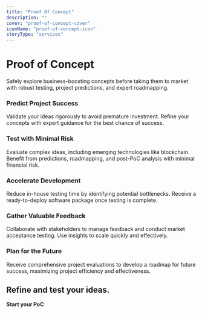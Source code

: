 ```yaml
---
title: "Proof Of Concept"
description: ""
cover: "proof-of-concept-cover"
iconName: "proof-of-concept-icon"
storyType: "services"
---
```


# Proof of Concept

Safely explore business-boosting concepts before taking them to market with robust testing, project predictions, and expert roadmapping.

### Predict Project Success

Validate your ideas rigorously to avoid premature investment. Refine your concepts with expert guidance for the best chance of success.

### Test with Minimal Risk

Evaluate complex ideas, including emerging technologies like blockchain. Benefit from predictions, roadmapping, and post-PoC analysis with minimal financial risk.

### Accelerate Development

Reduce in-house testing time by identifying potential bottlenecks. Receive a ready-to-deploy software package once testing is complete.

### Gather Valuable Feedback

Collaborate with stakeholders to manage feedback and conduct market acceptance testing. Use insights to scale quickly and effectively.

### Plan for the Future

Receive comprehensive project evaluations to develop a roadmap for future success, maximizing project efficiency and effectiveness.

## Refine and test your ideas.

**Start your PoC**